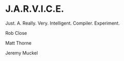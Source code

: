 J.A.R.V.I.C.E.
=======
Just. A. Really. Very. Intelligent. Compiler. Experiment.

Rob Close

Matt Thorne

Jeremy Muckel

